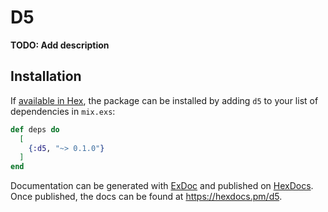 # D5

**TODO: Add description**

## Installation

If [available in Hex](https://hex.pm/docs/publish), the package can be installed
by adding `d5` to your list of dependencies in `mix.exs`:

```elixir
def deps do
  [
    {:d5, "~> 0.1.0"}
  ]
end
```

Documentation can be generated with [ExDoc](https://github.com/elixir-lang/ex_doc)
and published on [HexDocs](https://hexdocs.pm). Once published, the docs can
be found at <https://hexdocs.pm/d5>.

